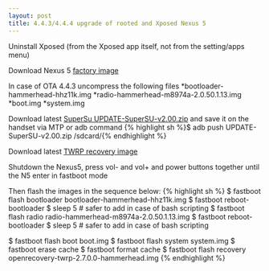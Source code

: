 ```yaml
---
layout: post
title: 4.4.3/4.4.4 upgrade of rooted and Xposed Nexus 5
---
```


Uninstall Xposed (from the Xposed app itself, not from the setting/apps menu)

Download Nexus 5 [factory image](https://dl.google.com/dl/android/aosp/hammerhead-ktu84p-factory-35ea0277.tgz)

In case of OTA 4.4.3 uncompress the following files
*bootloader-hammerhead-hhz11k.img
*radio-hammerhead-m8974a-2.0.50.1.13.img
*boot.img
*system.img

Download latest [SuperSu UPDATE-SuperSU-v2.00.zip](http://download.chainfire.eu/supersu) and save it on the handset via MTP or adb command
{% highlight sh %}$ adb push UPDATE-SuperSU-v2.00.zip /sdcard/{% endhighlight %}

Download latest [TWRP recovery image](http://techerrata.com/browse/twrp2/hammerhead)

Shutdown the Nexus5, press vol- and vol+ and power buttons together until the N5 enter in fastboot mode

Then flash the images in the sequence below:
{% highlight sh %}
$ fastboot flash bootloader bootloader-hammerhead-hhz11k.img
$ fastboot reboot-bootloader
$ sleep 5 # safer to add in case of bash scripting
$ fastboot flash radio radio-hammerhead-m8974a-2.0.50.1.13.img
$ fastboot reboot-bootloader
$ sleep 5 # safer to add in case of bash scripting

$ fastboot flash boot boot.img
$ fastboot flash system system.img
$ fastboot erase cache
$ fastboot format cache
$ fastboot flash recovery openrecovery-twrp-2.7.0.0-hammerhead.img
{% endhighlight %}
